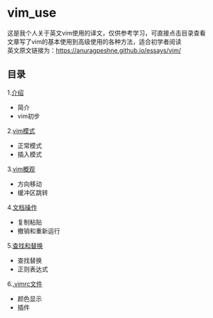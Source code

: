 # vim_use
这是我个人关于英文vim使用的译文，仅供参考学习，可直接点击目录查看<br>
文章写了vim的基本使用到高级使用的各种方法，适合初学者阅读<br>
英文原文链接为：https://anuragpeshne.github.io/essays/vim/<br>
## 目录
1.[介绍](https://github.com/qinchao0525/vim_use/blob/master/%E7%AC%AC%E4%B8%80%E7%AB%A0_vim%E4%BB%8B%E7%BB%8D/introduction.md)<br>
* 简介
* vim初步<br>

2.[vim模式](https://github.com/qinchao0525/vim_use/blob/master/%E7%AC%AC%E4%BA%8C%E7%AB%A0_vim%E6%A8%A1%E5%BC%8F/mode.md)<br>
* 正常模式
* 插入模式

3.[vim概观](https://github.com/qinchao0525/vim_use/blob/master/%E7%AC%AC%E4%B8%89%E7%AB%A0_vim%E6%A6%82%E8%A7%82/Vim%E6%A6%82%E8%A7%82.md)<br>
* 方向移动
* 缓冲区跳转

4.[文档操作](https://github.com/qinchao0525/vim_use/blob/master/%E7%AC%AC%E5%9B%9B%E7%AB%A0_%E6%96%87%E6%9C%AC%E6%93%8D%E4%BD%9C/%E6%96%87%E6%9C%AC%E6%93%8D%E4%BD%9C.md)<br>
* 复制粘贴
* 撤销和重新运行

5.[查找和替换](https://github.com/qinchao0525/vim_use/blob/master/%E7%AC%AC%E4%BA%94%E7%AB%A0%20%E6%9F%A5%E6%89%BE/%E6%9F%A5%E6%89%BE.md)<br>
* 查找替换
* 正则表达式

6.[.vimrc文件](https://github.com/qinchao0525/vim_use/blob/master/%E7%AC%AC%E5%85%AD%E7%AB%A0_.vimrc/.vimrc.md)<br>
* 颜色显示
* 插件

